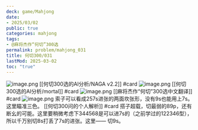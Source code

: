 ```yaml
---
deck: game/Mahjong
date:
- 2025/03/02
public: true
categories: mahjong
tags:
- @麻将杰作“何切”300选
permalink: problem/mahjong_031
title: 何切300/031
lastMod: 2025-03-02
toc: "true"
---
```


![image.png](/assets/image_1740906247199_0.png)
[[何切300选的AI分析/NAGA v2.2]] #card
![image.png](/assets/image_1740906253451_0.png)
[[何切300选的AI分析/mortal]] #card
![image.png](/assets/image_1740906260147_0.png)
[[麻将杰作“何切”300选中文翻译]] #card
![image.png](/assets/image_1740906287518_0.png)
索子可以看成257s进张的两面坎张形，没有9s也能用上7s。这里瞄准三色。
[[何切300问的个人解析]] #card
搭子超载，切最弱的89p，还有断幺的可能。这里要稍微考虑下344568是可以进7s的（之前学过的122346型），所以千万别切8s打丢了7s的进张。这里——
切9s。